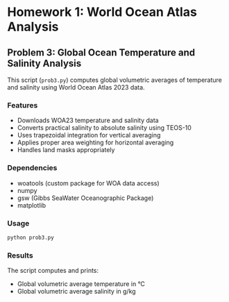 # Homework 1: World Ocean Atlas Analysis

## Problem 3: Global Ocean Temperature and Salinity Analysis

This script (`prob3.py`) computes global volumetric averages of temperature and salinity using World Ocean Atlas 2023 data. 

### Features
- Downloads WOA23 temperature and salinity data
- Converts practical salinity to absolute salinity using TEOS-10
- Uses trapezoidal integration for vertical averaging
- Applies proper area weighting for horizontal averaging
- Handles land masks appropriately

### Dependencies
- woatools (custom package for WOA data access)
- numpy
- gsw (Gibbs SeaWater Oceanographic Package)
- matplotlib

### Usage
```python
python prob3.py
```

### Results
The script computes and prints:
- Global volumetric average temperature in °C
- Global volumetric average salinity in g/kg